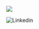 ![](gifgithub.gif)

![Linkedin](https://user-images.githubusercontent.com/92509274/153761367-59fbe52c-abc2-47cc-becb-697acad0ebae.svg)[](www.linkedin.com/in/sundaree)

<!--
**sundaree-t/sundaree-t** is a ✨ _special_ ✨ repository because its `README.md` (this file) appears on your GitHub profile.

Here are some ideas to get you started:

- 🔭 I’m currently working on ...
- 🌱 I’m currently learning ...
- 👯 I’m looking to collaborate on ...
- 🤔 I’m looking for help with ...
- 💬 Ask me about ...
- 📫 How to reach me: ...
- 😄 Pronouns: ...
- ⚡ Fun fact: ...
-->
